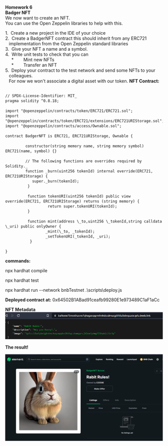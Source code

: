 **Homework 6**  
**Badger NFT**  
We now want to create an NFT.    
You can use the Open Zeppelin libraries to help with this.

1\.  Create a new project in the IDE of your choice  
2\.  Create a BadgerNFT contract this should inherit from any ERC721    
   implementation from the Open Zeppelin standard libraries  
3\.  Give your NFT a name and a symbol.  
4\.  Write unit tests to check that you can  
     \*        Mint new NFTs   
     \*        Transfer an NFT  
5\.  Deploy your contract to the test network and send some NFTs to your    
   colleagues.    
   For now we won't associate a digital asset with our token.
**NFT Contract:**
```solidity

// SPDX-License-Identifier: MIT_
pragma solidity ^0.8.18;

import "@openzeppelin/contracts/token/ERC721/ERC721.sol";
import "@openzeppelin/contracts/token/ERC721/extensions/ERC721URIStorage.sol";
import "@openzeppelin/contracts/access/Ownable.sol";

contract BadgerNFT is ERC721, ERC721URIStorage, Ownable {

         constructor(string memory name, string memory symbol) ERC721(name, symbol) {}

         // The following functions are overrides required by Solidity._
         function _burn(uint256 tokenId) internal override(ERC721, ERC721URIStorage) {
            super._burn(tokenId);
          }
          
          function tokenURI(uint256 tokenId) public view override(ERC721, ERC721URIStorage) returns (string memory) {
                   return super.tokenURI(tokenId);
          }
  
          function mint(address \_to,uint256 \_tokenId,string calldata \_uri) public onlyOwner {
                  _mint(\_to, _tokenId);
                  _setTokenURI(_tokenId, _uri);
           }

}
```
**commands:** 

npx hardhat compile

npx hardhat test

npx hardhat run --network bnbTestnet .\\scripts\\deploy.js 

**Deployed contract at:** 0x64502B1ABad91ceafb99280E1e973489C1aF1aCc

**NFT Metadata**  
![](https://github.com/sergiotechx/bnbchainzero2hero/blob/main/homework6/metadata.PNG?raw=true)

**The result!**

![](https://github.com/sergiotechx/bnbchainzero2hero/blob/main/homework6/BunnyRules.PNG?raw=true)
